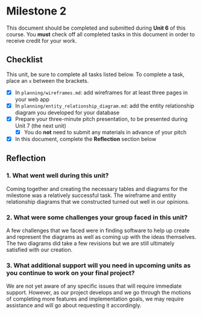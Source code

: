 # Milestone 2

This document should be completed and submitted during **Unit 6** of this course. You **must** check off all completed tasks in this document in order to receive credit for your work.

## Checklist

This unit, be sure to complete all tasks listed below. To complete a task, place an `x` between the brackets.

- [x] In `planning/wireframes.md`: add wireframes for at least three pages in your web app
- [x] In `planning/entity_relationship_diagram.md`: add the entity relationship diagram you developed for your database
- [x] Prepare your three-minute pitch presentation, to be presented during Unit 7 (the next unit)
  - [x] You do **not** need to submit any materials in advance of your pitch
- [x] In this document, complete the **Reflection** section below

## Reflection

### 1. What went well during this unit?

Coming together and creating the necessary tables and diagrams for the milestone
was a relatively successful task. The wireframe and entity relationship diagrams
that we constructed turned out well in our opinions.

### 2. What were some challenges your group faced in this unit?

A few challenges that we faced were in finding software to help up create and
represent the diagrams as well as coming up with the ideas themselves. The two
diagrams did take a few revisions but we are still ultimately satisfied with 
our creation.

### 3. What additional support will you need in upcoming units as you continue to work on your final project?

We are not yet aware of any specific issues that will require immediate support. 
However, as our project develops and we go through the motions of completing 
more features and implementation goals, we may require assistance and will
go about requesting it accordingly.
